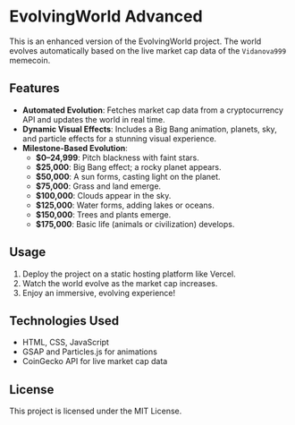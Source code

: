 # EvolvingWorld Advanced

This is an enhanced version of the EvolvingWorld project. The world evolves automatically based on the live market cap data of the `Vidanova999` memecoin.

## Features

- **Automated Evolution**: Fetches market cap data from a cryptocurrency API and updates the world in real time.
- **Dynamic Visual Effects**: Includes a Big Bang animation, planets, sky, and particle effects for a stunning visual experience.
- **Milestone-Based Evolution**:
  - **$0–24,999**: Pitch blackness with faint stars.
  - **$25,000**: Big Bang effect; a rocky planet appears.
  - **$50,000**: A sun forms, casting light on the planet.
  - **$75,000**: Grass and land emerge.
  - **$100,000**: Clouds appear in the sky.
  - **$125,000**: Water forms, adding lakes or oceans.
  - **$150,000**: Trees and plants emerge.
  - **$175,000**: Basic life (animals or civilization) develops.

## Usage

1. Deploy the project on a static hosting platform like Vercel.
2. Watch the world evolve as the market cap increases.
3. Enjoy an immersive, evolving experience!

## Technologies Used

- HTML, CSS, JavaScript
- GSAP and Particles.js for animations
- CoinGecko API for live market cap data

## License

This project is licensed under the MIT License.

